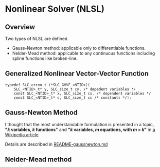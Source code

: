 # Nonlinear Solver (NLSL)
## Overview
Two types of NLSL are defined.
* Gauss-Newton method: applicable only to differentiable functions.
* Nelder-Mead method: applicable to any continuous functions including spline functions like broken-line.

## Generalized Nonlinear Vector-Vector Function
```
typedef SLC_errno_t (*SLC_GVVF_<NTID>)(
    SLC_<NTID>_t* y, SLC_size_t cy, /* depedent variables */
    const SLC_<NTID>_t* x, SLC_size_t cx, /* dependent variables */
    const SLC_<NTID>_t* c, SLC_size_t cc /* constants */);
```

## Gauss-Newton Method
I thought that the most understandable formulation is presented in a topic,
**"_k_ variables, _k_ functions"** and
**"_k_ variables, _m_ equations, with _m_&nbsp;&gt;&nbsp;_k_"** in
[a Wikipedia article](https://en.wikipedia.org/wiki/Newton%27s_method).

Details are described in [README-gaussnewton.md](README-gaussnewton.md)

## Nelder-Mead method